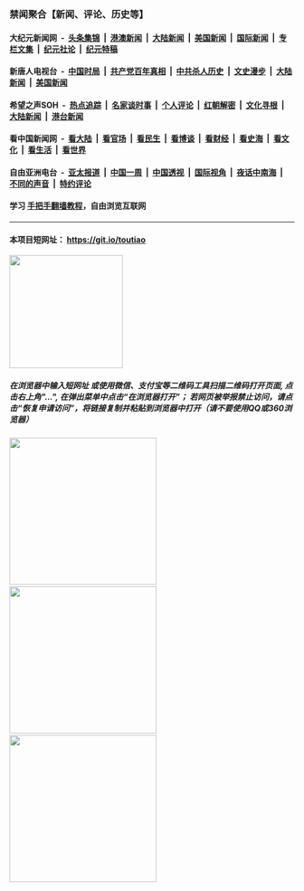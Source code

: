 ### 禁闻聚合【新闻、评论、历史等】

#### 大纪元新闻网 &nbsp;-&nbsp; [头条集锦](indexes/E头条集锦.md?t=03010102) &nbsp;|&nbsp; [港澳新闻](indexes/E港澳新闻.md?t=03010102)  &nbsp;|&nbsp; [大陆新闻](indexes/E大陆新闻.md?t=03010102) &nbsp;|&nbsp; [美国新闻](indexes/E美国新闻.md?t=03010102) &nbsp;|&nbsp; [国际新闻](indexes/E国际新闻.md?t=03010102) &nbsp;|&nbsp; [专栏文集](indexes/E专栏文集.md?t=03010102) &nbsp;|&nbsp; [纪元社论](indexes/E纪元社论.md?t=03010102) &nbsp;|&nbsp; [纪元特稿](indexes/E纪元特稿.md?t=03010102) 

#### 新唐人电视台 &nbsp;-&nbsp; [中国时局](indexes/N中国时局.md?t=03010102) &nbsp;|&nbsp; [共产党百年真相](indexes/N共产党百年真相.md?t=03010102) &nbsp;|&nbsp; [中共杀人历史](indexes/N中共杀人历史.md?t=03010102) &nbsp;|&nbsp; [文史漫步](indexes/N文史漫步.md?t=03010102) &nbsp;|&nbsp; [大陆新闻](indexes/N大陆新闻.md?t=03010102) &nbsp;|&nbsp; [美国新闻](indexes/N美国新闻.md?t=03010102)

#### 希望之声SOH &nbsp;-&nbsp; [热点追踪](indexes/H热点追踪.md?t=03010102) &nbsp;|&nbsp; [名家谈时事](indexes/H名家谈时事.md?t=03010102) &nbsp;|&nbsp; [个人评论](indexes/H个人评论.md?t=03010102)  &nbsp;|&nbsp; [红朝解密](indexes/H红朝解密.md?t=03010102) &nbsp;|&nbsp; [文化寻根](indexes/H文化寻根.md?t=03010102) &nbsp;|&nbsp; [大陆新闻](indexes/H大陆新闻.md?t=03010102) &nbsp;|&nbsp; [港台新闻](indexes/H港台新闻.md?t=03010102)

#### 看中国新闻网 &nbsp;-&nbsp; [看大陆](indexes/S看大陆.md?t=03010102) &nbsp;|&nbsp; [看官场](indexes/S看官场.md?t=03010102) &nbsp;|&nbsp; [看民生](indexes/S看民生.md?t=03010102)  &nbsp;|&nbsp; [看博谈](indexes/S看博谈.md?t=03010102) &nbsp;|&nbsp; [看财经](indexes/S看财经.md?t=03010102) &nbsp;|&nbsp; [看史海](indexes/S看史海.md?t=03010102) &nbsp;|&nbsp; [看文化](indexes/S看文化.md?t=03010102) &nbsp;|&nbsp; [看生活](indexes/S看生活.md?t=03010102) &nbsp;|&nbsp; [看世界](indexes/S看世界.md?t=03010102)

#### 自由亚洲电台 &nbsp;-&nbsp; [亚太报道](indexes/R亚太报道.md?t=03010102) &nbsp;|&nbsp; [中国一周](indexes/R中国一周.md?t=03010102) &nbsp;|&nbsp; [中国透视](indexes/R中国透视.md?t=03010102)  &nbsp;|&nbsp; [国际视角](indexes/R国际视角.md?t=03010102) &nbsp;|&nbsp; [夜话中南海](indexes/R夜话中南海.md?t=03010102) &nbsp;|&nbsp; [不同的声音](indexes/R不同的声音.md?t=03010102) &nbsp;|&nbsp; [特约评论](indexes/R特约评论.md?t=03010102)

#### 学习 [手把手翻墙教程](https://github.com/gfw-breaker/guides/wiki)，自由浏览互联网

----

#### 本项目短网址： https://git.io/toutiao
<img src="https://raw.githubusercontent.com/gfw-breaker/banned-news/master/scripts/img/qr.png" width="200px"/>  

##### 在浏览器中输入短网址 或使用微信、支付宝等二维码工具扫描二维码打开页面, 点击右上角"...", 在弹出菜单中点击“在浏览器打开”； 若网页被举报禁止访问，请点击“恢复申请访问”，将链接复制并粘贴到浏览器中打开（请不要使用QQ或360浏览器）

<img src="https://raw.githubusercontent.com/gfw-breaker/banned-news/master/scripts/img/1.png" width="260px"/> &nbsp; <img src="https://raw.githubusercontent.com/gfw-breaker/banned-news/master/scripts/img/2.png" width="260px"/> &nbsp; <img src="https://raw.githubusercontent.com/gfw-breaker/banned-news/master/scripts/img/3.png" width="260px"/>
